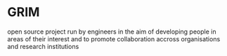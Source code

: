 # GRIM
open source project run by engineers in the aim of developing people in areas of their interest and to promote collaboration accross organisations and research institutions
